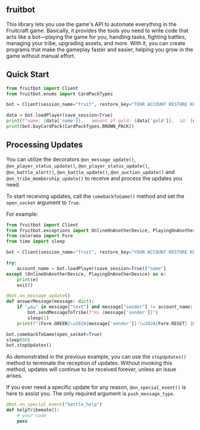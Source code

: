 ## fruitbot
This library lets you use the game's API to automate everything in the Fruitcraft game. Basically, it provides the tools you need to write code that acts like a bot—playing the game for you, handling tasks, fighting battles, managing your tribe, upgrading assets, and more. With it, you can create programs that make the gameplay faster and easier, helping you grow in the game without manual effort.

## Quick Start
```python
from fruitbot import Client
from fruitbot.enums import CardPackTypes

bot = Client(session_name="fruit", restore_key="TOUR ACCOUNT RESTORE KEY")

data = bot.loadPlayer(save_session=True)
print(f"name: {data['name']},   amount of gold: {data['gold']},  id: {data['id']}")
print(bot.buyCardPack(CardPackTypes.BROWN_PACK))
```

## Processing Updates
You can utilize the decorators `@on_message_update()`, `@on_player_status_update()`, `@on_player_status_update()`, `@on_battle_alert()`, `@on_battle_update()`, `@on_auction_update()` and `@on_tribe_membership_update()` to receive and process the updates you need. 

To start receiving updates, call the `comebackToGame()` method and set the `open_socket` argument to `True`.


For example:
```python
from fruitbot import Client
from fruitbot.exceptions import OnlineOnAnotherDevice, PlayingOnAnotherDevice
from colorama import Fore
from time import sleep

bot = Client(session_name="fruit", restore_key="YOUR ACCOUNT RESTORE KEY")

try:
    account_name = bot.loadPlayer(save_session=True)["name"]
except (OnlineOnAnotherDevice, PlayingOnAnotherDevice) as e:
    print(e)
    exit()

@bot.on_message_update()
def answerMessage(message: dict):
    if "سلام" in message["text"] and message["sender"] != account_name:
        bot.sendMessageToTribe(f"Hi {message['sender']}")
        sleep(1)
    print(f"{Fore.GREEN}\u202A{message['sender']}:\u202A{Fore.RESET} {message['text']}")

bot.comebackToGame(open_socket=True)
sleep(60)
bot.stopUpdates()
```
As demonstrated in the previous example, you can use the `stopUpdates()` method to terminate the reception of updates. Without invoking this method, updates will continue to be received forever, unless an issue arises.

If you ever need a specific update for any reason, `@on_special_event()` is here to assist you. The only required argument is `push_message_type`.
```python
@bot.on_special_event("battle_help")
def helpTribemate():
    # your code
    pass
```

